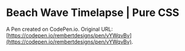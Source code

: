 # Beach Wave Timelapse | Pure CSS

A Pen created on CodePen.io. Original URL: [https://codepen.io/rembertdesigns/pen/vYWqvBv](https://codepen.io/rembertdesigns/pen/vYWqvBv).

